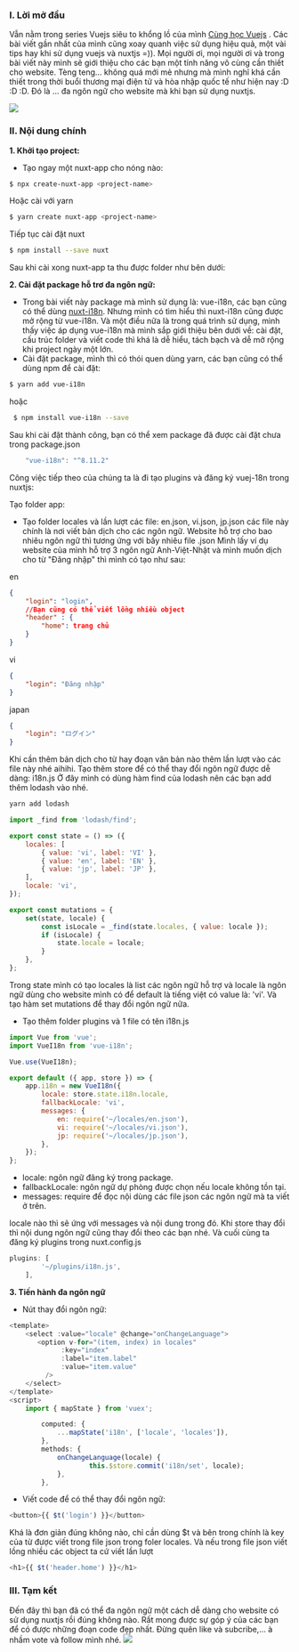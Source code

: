 ### I. Lời mở đầu
Vẫn nằm trong series Vuejs siêu to khổng lồ của mình [Cùng học Vuejs](https://viblo.asia/s/2018-cung-nhau-hoc-vuejs-b85ogvV252G) . Các bài viết gần nhất của mình cũng xoay quanh việc sử dụng hiệu quả, một vài tips hay khi sử dụng vuejs và nuxtjs =)).
Mọi người ơi, mọi người ơi và trong bài viết này mình sẽ giới thiệu cho các bạn một tính năng vô cùng cần thiết cho website. Tèng teng... không quá mới mẻ nhưng mà mình nghĩ khá cần thiết trong thời buổi thương mại điện tử và hòa nhập quốc tế như hiện nay :D :D :D. Đó là ... đa ngôn ngữ cho website mà khi bạn sử dụng nuxtjs.

![](https://images.viblo.asia/f462c697-ecca-4541-bf90-d1b37a8a03b0.jpg)
### II. Nội dung chính
**1. Khởi tạo project:**
- Tạo ngay một nuxt-app cho nóng nào:
```bash
$ npx create-nuxt-app <project-name>
```
Hoặc cài với yarn
```bash
$ yarn create nuxt-app <project-name>
```
Tiếp tục cài đặt nuxt
```bash
$ npm install --save nuxt
```
Sau khi cài xong nuxt-app ta thu được folder như bên dưới:

**2. Cài đặt package hỗ trơ đa ngôn ngữ:**
- Trong bài viết này package mà mình sử dụng là: vue-i18n, các bạn cũng có thể dùng [nuxt-i18n](https://nuxt-community.github.io/nuxt-i18n/basic-usage.html#nuxt-link). Nhưng mình có tìm hiểu thì nuxt-i18n cũng được mở rộng từ vue-i18n. Và một điều nữa là trong quá trình sử dụng, mình thấy việc áp dụng vue-i18n mà mình sắp giới thiệu bên dưới về: cài đặt, cấu trúc folder và viết code thì khá là dễ hiểu, tách bạch và dễ mở rộng khi project ngày một lớn.
- Cài đặt package, mình thì có thói quen dùng yarn, các bạn cũng có thể dùng npm để cài đặt:
```bash
$ yarn add vue-i18n
```
hoặc
```bash
 $ npm install vue-i18n --save
```
Sau khi cài đặt thành công, bạn có thể xem package đã được cài đặt chưa trong package.json
```js
    "vue-i18n": "^8.11.2"
```
Công việc tiếp theo của chúng ta là đi tạo plugins và đăng ký vuej-18n trong nuxtjs:

Tạo folder app:
- Tạo folder locales và lần lượt các file: en.json, vi.json, jp.json các file này chính là nơi viết bản dịch cho các ngôn ngữ. Website hỗ trợ cho bao nhiêu ngôn ngữ thì tương ứng với bấy nhiêu file .json
Mình lấy ví dụ website của mình hỗ trợ 3 ngôn ngữ Anh-Việt-Nhật và mình muốn dịch cho từ "Đăng nhập" thì mình có tạo như sau:

en
```json
{
    "login": "login",
    //Bạn cũng có thể viết lồng nhiều object
    "header" : {
        "home": trang chủ
    }
}
```
vi
```json
{
    "login": "Đăng nhập"
}
```
japan
```json
{
    "login": "ログイン"
}
```
Khi cần thêm bản dịch cho từ hay đoạn văn bản nào thêm lần lượt vào các file này nhé aihihi.
Tạo thêm store để có thể thay đổi ngôn ngữ được dễ dàng: i18n.js
Ở đây mình có dùng hàm find của lodash nên các bạn add thêm lodash vào nhé.
```bash
yarn add lodash
```
```js
import _find from 'lodash/find';

export const state = () => ({
    locales: [
        { value: 'vi', label: 'VI' },
        { value: 'en', label: 'EN' },
        { value: 'jp', label: 'JP' },
    ],
    locale: 'vi',
});

export const mutations = {
    set(state, locale) {
        const isLocale = _find(state.locales, { value: locale });
        if (isLocale) {
            state.locale = locale;
        }
    },
};
```
Trong state mình có tạo locales là list các ngôn ngữ hỗ trợ và locale là ngôn ngữ dùng cho website mình có để default là tiếng việt có value là: 'vi'.
Và tạo hàm set mutations để thay đổi ngôn ngữ nữa.
- Tạo thêm folder plugins và 1 file có tên i18n.js
```js
import Vue from 'vue';
import VueI18n from 'vue-i18n';

Vue.use(VueI18n);

export default ({ app, store }) => {
    app.i18n = new VueI18n({
        locale: store.state.i18n.locale,
        fallbackLocale: 'vi',
        messages: {
            en: require('~/locales/en.json'),
            vi: require('~/locales/vi.json'),
            jp: require('~/locales/jp.json'),
        },
    });
};
```
- locale: ngôn ngữ đăng ký trong package.
- fallbackLocale: ngôn ngữ dự phòng được chọn nếu locale không tồn tại. 
- messages: require để đọc nội dùng các file json các ngôn ngữ mà ta viết ở trên.

locale nào thì sẽ ứng với messages và nội dung trong đó. Khi store thay đổi thì nội dung ngôn ngữ cũng thay đổi theo các bạn nhé.
Và cuối cùng ta đăng ký plugins trong nuxt.config.js
```js
plugins: [
        '~/plugins/i18n.js',
    ],
```
**3. Tiến hành đa ngôn ngữ**
- Nút thay đổi ngôn ngữ:
```js
<template>
    <select :value="locale" @change="onChangeLanguage">
       <option v-for="(item, index) in locales"
             :key="index"
             :label="item.label"
             :value="item.value"
         />
    </select>
</template>
<script>
    import { mapState } from 'vuex';

        computed: {
            ...mapState('i18n', ['locale', 'locales']),
        },
        methods: {
            onChangeLanguage(locale) {
                    this.$store.commit('i18n/set', locale);
            },
        },
 ```
- Viết code để có thể thay đổi ngôn ngữ:
```js
<button>{{ $t('login') }}</button>
```
Khá là đơn giản đúng không nào, chỉ cần dùng $t và bên trong chính là key của từ được viết trong file json trong foler locales. Và nếu trong file json viết lồng nhiều các object ta cứ viết lần lượt
```js
<h1>{{ $t('header.home') }}</h1>
```
### III. Tạm kết
Đến đây thì bạn đã có thể đa ngôn ngữ một cách dễ dàng cho website có sử dụng nuxtjs rồi đúng không nào. Rất mong được sự góp ý của các bạn để có được những đoạn code đẹp nhất. Đừng quên like và subcribe,... à nhầm vote và follow mình nhé.
![](https://images.viblo.asia/44306c29-91cb-43f1-9ca1-b6ebeb10fb48.jpg)